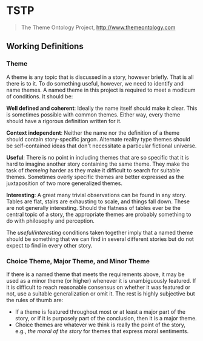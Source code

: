 # TSTP
> The Theme Ontology Project, http://www.themeontology.com


## Working Definitions

### Theme

A theme is any topic that is discussed in a story, however briefly.
That is all there is to it.
To do something useful, however, we need to identify and name themes. 
A named theme in this project is required to meet a modicum of conditions.
It should be:

**Well defined and coherent**: 
Ideally the name itself should make it clear. 
This is sometimes possible with common themes.
Either way, every theme should have a rigorous definition written for it.

**Context independent**:
Neither the name nor the definition of a theme should contain story-specific jargon.
Alternate reality type themes should be self-contained ideas that don't necessitate a particular fictional universe.

**Useful**:
There is no point in including themes that are so specific that it is hard to imagine another story containing the same theme.
They make the task of *themeing* harder as they make it difficult to search for suitable themes.
Sometimes overly specific themes are better expressed as the juxtaposition of two more generalized themes.

**Interesting**:
A great many trivial observations can be found in any story.
Tables are flat, stairs are exhausting to scale, and things fall down.
These are not generally interesting.
Should the flatness of tables ever be the central topic of a story, the appropriate themes are probably something to do with philosophy and perception.

The *useful*/*interesting* conditions taken together imply that a named theme should be something that we can 
find in several different stories but do not expect to find in every other story.


### Choice Theme, Major Theme, and Minor Theme

If there is a named theme that meets the requirements above, it may be used as a minor theme (or higher) whenever it is unambiguously featured.
If it is difficult to reach reasonable consensus on whether it was featured or not, use a suitable generalization or omit it.
The rest is highly subjective but the rules of thumb are:

- If a theme is featured throughout most or at least a major part of the story, or if it is purposely part of the conclusion, then it is a major theme.
- Choice themes are whatever we think is really the point of the story, e.g., *the moral of the story* for themes that express moral sentiments.




